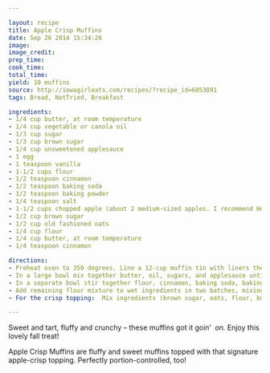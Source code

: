 ```yaml
---

layout: recipe
title: Apple Crisp Muffins
date: Sep 26 2014 15:34:26
image:
image_credit:
prep_time:
cook_time:
total_time:
yield: 10 muffins
source: http://iowagirleats.com/recipes/?recipe_id=6053891
tags: Bread, NotTried, Breakfast

ingredients: 
- 1/4 cup butter, at room temperature
- 1/4 cup vegetable or canola oil
- 1/3 cup sugar
- 1/3 cup brown sugar
- 1/4 cup unsweetened applesauce
- 1 egg
- 1 teaspoon vanilla
- 1-1/2 cups flour
- 1/2 teaspoon cinnamon
- 1/2 teaspoon baking soda
- 1/2 teaspoon baking powder
- 1/4 teaspoon salt
- 1-1/2 cups chopped apple (about 2 medium-sized apples. I recommend Honeycrisp or Granny Smith)
- 1/2 cup brown sugar
- 1/2 cup old fashioned oats
- 1/4 cup flour
- 1/4 cup butter, at room temperature
- 1/4 teaspoon cinnamon

directions:
- Preheat oven to 350 degrees. Line a 12-cup muffin tin with liners then set aside.
- In a large bowl mix together butter, oil, sugars, and applesauce until combined, about 1 minute (mixture will look curdled.) Add egg and vanilla then mix to combine.
- In a separate bowl stir together flour, cinnamon, baking soda, baking powder, and salt. Remove 2 Tablespoons of the flour mixture then toss with the apples in a separate bowl to coat.
- Add remaining flour mixture to wet ingredients in two batches, mixing until just combined before adding the next batch. Fold in the apples. Scoop batter into prepared muffin cups filling them 3/4 of the way full.
- For the crisp topping:  Mix ingredients (brown sugar, oats, flour, butter, and cinnamon) together in a small bowl until well combined. Sprinkle a heaping Tablespoon on top of each muffin then bake for 15-17 minutes or until a toothpick inserted into the center comes out clean. Let cool in muffin tins for 10 minutes then remove to a cooling rack to cool completely.

---
```

Sweet and tart, fluffy and crunchy – these muffins got it goin’  _on._ Enjoy this lovely fall treat!

Apple Crisp Muffins are fluffy and sweet muffins topped with that signature apple-crisp topping. Perfectly portion-controlled, too!
